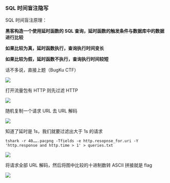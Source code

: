 ### SQL 时间盲注隐写

SQL 时间盲注原理：

**黑客构造一个使用延时函数的 SQL 查询，延时函数的触发条件与数据库中的数据进行比较**

**如果比较为真，延时函数执行，查询执行时间变长**

**如果比较为假，延时函数不执行，查询执行时间较短**

话不多说，直接上题（BugKu CTF）

![](https://pic1.imgdb.cn/item/6780a2dcd0e0a243d4f2ee00.jpg)

打开流量包有 HTTP 则先过滤 HTTP

![](https://pic1.imgdb.cn/item/6780a2fad0e0a243d4f2ee09.jpg)

随机复制一个请求 URL 去 URL 解码

![](https://pic1.imgdb.cn/item/6780a318d0e0a243d4f2ee11.jpg)

知道了延时是 1s，我们就要过滤出大于 1s 的请求

```shell
tshark -r 40…….pacpng -Tfields -e http.resopnse_for.uri -Y 'http.response and http.time > 1' > queries.txt
```

![](https://pic1.imgdb.cn/item/6780a34cd0e0a243d4f2ee1d.jpg)

将请求全部 URL 解码，然后将图中比较的十进制数转 ASCII 拼接就是 flag

![](https://pic1.imgdb.cn/item/6780a363d0e0a243d4f2ee29.jpg)